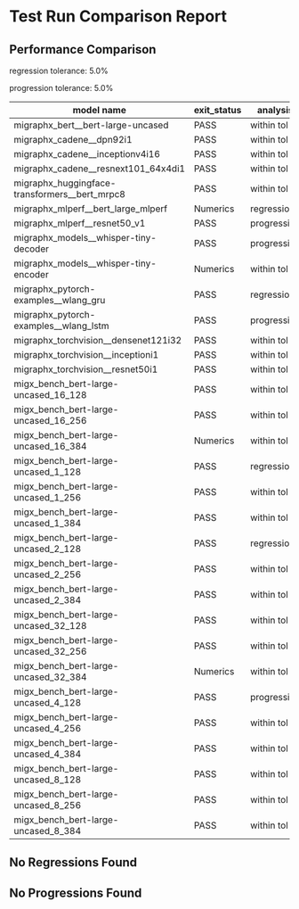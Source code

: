 # Test Run Comparison Report

## Performance Comparison

regression tolerance: 5.0%

progression tolerance: 5.0%

|model name|exit_status|analysis|old_time_ms|new_time_ms|change_ms|percent_change|
|---|---|---|---|---|---|---|
|migraphx_bert__bert-large-uncased|PASS|within tol|363.6261|369.9618|6.3357|1.74%|
|migraphx_cadene__dpn92i1|PASS|within tol|167.5047|164.7201|-2.7847|-1.66%|
|migraphx_cadene__inceptionv4i16|PASS|within tol|5493.8171|5462.8749|-30.9422|-0.56%|
|migraphx_cadene__resnext101_64x4di1|PASS|within tol|316.7578|321.2633|4.5055|1.42%|
|migraphx_huggingface-transformers__bert_mrpc8|PASS|within tol|392.5603|404.341|11.7807|3.0%|
|migraphx_mlperf__bert_large_mlperf|Numerics|regression|431.1756|552.9995|121.8239|28.25%|
|migraphx_mlperf__resnet50_v1|PASS|progression|100.5821|94.0466|-6.5355|-6.5%|
|migraphx_models__whisper-tiny-decoder|PASS|progression|65.072|57.6361|-7.4359|-11.43%|
|migraphx_models__whisper-tiny-encoder|Numerics|within tol|206.9503|208.6636|1.7132|0.83%|
|migraphx_pytorch-examples__wlang_gru|PASS|regression|59.2334|78.3615|19.1281|32.29%|
|migraphx_pytorch-examples__wlang_lstm|PASS|progression|24.5357|20.7574|-3.7784|-15.4%|
|migraphx_torchvision__densenet121i32|PASS|within tol|1629.7042|1564.2104|-65.4938|-4.02%|
|migraphx_torchvision__inceptioni1|PASS|within tol|190.5223|196.9008|6.3785|3.35%|
|migraphx_torchvision__resnet50i1|PASS|within tol|83.9612|83.1234|-0.8377|-1.0%|
|migx_bench_bert-large-uncased_16_128|PASS|within tol|1544.0907|1578.9915|34.9008|2.26%|
|migx_bench_bert-large-uncased_16_256|PASS|within tol|5327.525|5358.6846|31.1596|0.58%|
|migx_bench_bert-large-uncased_16_384|Numerics|within tol|9602.371|9405.8571|-196.5138|-2.05%|
|migx_bench_bert-large-uncased_1_128|PASS|regression|193.7054|1290.0903|1096.3849|566.01%|
|migx_bench_bert-large-uncased_1_256|PASS|within tol|252.3949|256.4351|4.0402|1.6%|
|migx_bench_bert-large-uncased_1_384|PASS|within tol|387.5953|406.9706|19.3753|5.0%|
|migx_bench_bert-large-uncased_2_128|PASS|regression|242.2302|259.8148|17.5847|7.26%|
|migx_bench_bert-large-uncased_2_256|PASS|within tol|434.5132|452.2488|17.7356|4.08%|
|migx_bench_bert-large-uncased_2_384|PASS|within tol|659.17|653.0403|-6.1297|-0.93%|
|migx_bench_bert-large-uncased_32_128|PASS|within tol|5038.2263|5215.0489|176.8226|3.51%|
|migx_bench_bert-large-uncased_32_256|PASS|within tol|14164.9526|13860.5059|-304.4467|-2.15%|
|migx_bench_bert-large-uncased_32_384|Numerics|within tol|23578.7201|23330.0521|-248.668|-1.05%|
|migx_bench_bert-large-uncased_4_128|PASS|progression|500.5065|413.8148|-86.6918|-17.32%|
|migx_bench_bert-large-uncased_4_256|PASS|within tol|795.9008|818.9242|23.0234|2.89%|
|migx_bench_bert-large-uncased_4_384|PASS|within tol|1262.8608|1249.8256|-13.0352|-1.03%|
|migx_bench_bert-large-uncased_8_128|PASS|within tol|772.7691|736.6714|-36.0977|-4.67%|
|migx_bench_bert-large-uncased_8_256|PASS|within tol|1723.6334|1676.1216|-47.5118|-2.76%|
|migx_bench_bert-large-uncased_8_384|PASS|within tol|3463.9342|3472.6162|8.6821|0.25%|

## No Regressions Found

## No Progressions Found

